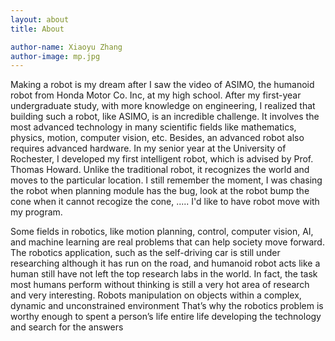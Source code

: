 ```yaml
---
layout: about
title: About

author-name: Xiaoyu Zhang
author-image: mp.jpg
---
```


Making a robot is my dream after I saw the video of ASIMO, the humanoid robot from Honda Motor Co. Inc, at my high school.  After my first-year undergraduate study, with more knowledge on engineering, I realized that building such a robot, like ASIMO, is an incredible challenge. It involves the most advanced technology in many scientific fields like mathematics, physics, motion, computer vision, etc. Besides, an advanced robot also requires advanced hardware.  In my senior year at the University of Rochester, I developed my first intelligent robot, which is advised by Prof. Thomas Howard. Unlike the traditional robot, it recognizes the world and moves to the particular location. I still remember the moment, I was chasing the robot when planning module has the bug, look at the robot bump the cone when it cannot recogize the cone, ..... I'd like to have robot move with my program. 


Some fields in robotics, like motion planning, control, computer vision, AI, and machine learning are real problems that can help society move forward. The robotics application, such as the self-driving car is still under researching although it has run on the road, and humanoid robot acts like a human still have not left the top research labs in the world. In fact, the task most humans perform without thinking is still a very hot area of research and very interesting. Robots manipulation on objects within a complex, dynamic and unconstrained environment That’s why the robotics problem is worthy enough to spent a person’s life entire life developing the technology and search for the answers